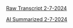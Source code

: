 [Raw Transcript 2-7-2024](https://github.com/MCBasterSheet/MCBasterSheet/blob/main/MCB150/pages/Lectures/Raw-Transcripts/Raw%20Transcript%202-7-2024.md)


[AI Summarized 2-7-2024](https://github.com/MCBasterSheet/MCBasterSheet/blob/main/MCB150/pages/Lectures/AI-Summaries/AI%20Summarized%202-7-2024.md)
